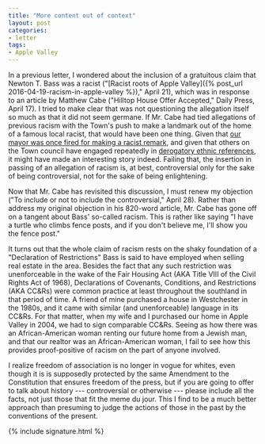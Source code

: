 ```yaml
---
title: "More content out of context"
layout: post
categories:
- letter
tags:
- Apple Valley
---
```


In a previous letter, I wondered about the inclusion of a gratuitous claim that Newton T. Bass was a racist ("[Racist roots of Apple Valley]({% post_url 2016-04-19-racism-in-apple-valley %})," April 21), which was in response to an article by Matthew Cabe ("Hilltop House Offer Accepted," Daily Press, April 17). I tried to make clear that was not questioning the allegation itself so much as that it did not seem germane. If Mr. Cabe had tied allegations of previous racism with the Town's push to make a landmark out of the home of a famous local racist, that would have been one thing. Given that [our mayor was once fired for making a racist remark](https://waterwedoing.website/docs/2007/20070508-DP-Barb-Stanton-fired-from-radio-show.php), and given that others on the Town council have engaged repeatedly in [derogatory ethnic references](https://waterwedoing.website/blog/2015/03/20150318-the-toav-goes-full-xenophobe-and-fails.php), it might have made an interesting story indeed. Failing that, the insertion in passing of an allegation of racism is, at best, controversial only for the sake of being controversial, not for the sake of being enlightening.

Now that Mr. Cabe has revisited this discussion, I must renew my objection ("To include or not to include the controversial," April 28). Rather than address my original objection in his 820-word article, Mr. Cabe has gone off on a tangent about Bass' so-called racism. This is rather like saying "I have a turtle who climbs fence posts, and if you don't believe me, I'll show you the fence post."

It turns out that the whole claim of racism rests on the shaky foundation of a "Declaration of Restrictions" Bass is said to have employed when selling real estate in the area. Besides the fact that any such restriction was unenforceable in the wake of the Fair Housing Act (AKA Title VIII of the Civil Rights Act of 1968), Declarations of Covenants, Conditions, and Restrictions (AKA CC&amp;Rs) were common practice at least throughout the southland in that period of time. A friend of mine purchased a house in Westchester in the 1980s, and it came with similar (and unenforceable) language in its CC&amp;Rs. For that matter, when my wife and I purchased our home in Apple Valley in 2004, we had to sign comparable CC&amp;Rs. Seeing as how there was an African-American woman renting our future home from a Jewish man, and that our realtor was an African-American woman, I fail to see how this provides proof-positive of racism on the part of anyone involved.

I realize freedom of association is no longer in vogue for whites, even though it is is supposedly protected by the same Amendment to the Constitution that ensures freedom of the press, but if you are going to offer to talk about history --- controversial or otherwise --- please include all the facts, not just those that fit the meme du jour. This I find to be a much better approach than presuming to judge the actions of those in the past by the conventions of the present.

{% include signature.html %}
